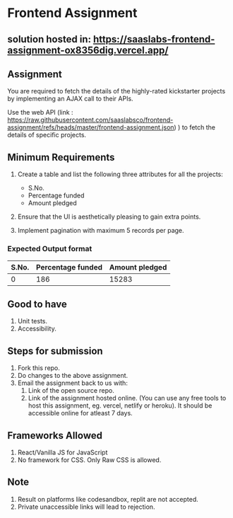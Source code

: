 # Frontend Assignment
## solution hosted in: https://saaslabs-frontend-assignment-ox8356dig.vercel.app/


## Assignment

You are required to fetch the details of the highly-rated kickstarter projects by implementing an AJAX call to their APIs.

Use the web API (link : https://raw.githubusercontent.com/saaslabsco/frontend-assignment/refs/heads/master/frontend-assignment.json) ) to fetch the details of specific projects.

## Minimum Requirements

1. Create a table and list the following three attributes for all the projects:
    * S.No.
    * Percentage funded
    * Amount pledged

1. Ensure that the UI is aesthetically pleasing to gain extra points.
1. Implement pagination with maximum 5 records per page.

### Expected Output format

| **S.No.** | **Percentage funded** | **Amount pledged** |
|-----------|-----------------------|--------------------|
| 0         | 186                   | 15283              |


## Good to have

1. Unit tests.
1. Accessibility.


## Steps for submission

1. Fork this repo.
1. Do changes to the above assignment.
1. Email the assignment back to us with:
    1. Link of the open source repo.
    1. Link of the assignment hosted online. (You can use any free tools to host this assignment, eg. vercel, netlify or heroku). It should be accessible online for atleast 7 days.


## Frameworks Allowed
1. React/Vanilla JS for JavaScript
1. No framework for CSS. Only Raw CSS is allowed.

## Note

1. Result on platforms like codesandbox, replit are not accepted. 
1. Private unaccessible links will lead to rejection.
